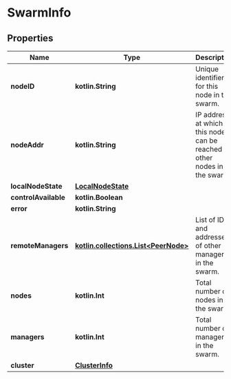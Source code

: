 
# SwarmInfo

## Properties
Name | Type | Description | Notes
------------ | ------------- | ------------- | -------------
**nodeID** | **kotlin.String** | Unique identifier of for this node in the swarm. |  [optional]
**nodeAddr** | **kotlin.String** | IP address at which this node can be reached by other nodes in the swarm.  |  [optional]
**localNodeState** | [**LocalNodeState**](LocalNodeState.md) |  |  [optional]
**controlAvailable** | **kotlin.Boolean** |  |  [optional]
**error** | **kotlin.String** |  |  [optional]
**remoteManagers** | [**kotlin.collections.List&lt;PeerNode&gt;**](PeerNode.md) | List of ID&#39;s and addresses of other managers in the swarm.  |  [optional]
**nodes** | **kotlin.Int** | Total number of nodes in the swarm. |  [optional]
**managers** | **kotlin.Int** | Total number of managers in the swarm. |  [optional]
**cluster** | [**ClusterInfo**](ClusterInfo.md) |  |  [optional]



